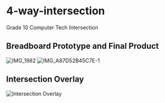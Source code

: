 # 4-way-intersection
Grade 10 Computer Tech Intersection
## Breadboard Prototype and Final Product
![IMG_1982](https://user-images.githubusercontent.com/61877534/167752628-339d1097-2b60-49f0-a926-3d75eab85c1f.JPG) ![IMG_A87D52B45C7E-1](https://user-images.githubusercontent.com/61877534/167753011-30a57ead-d314-48c2-a343-4b5073005cd7.jpeg)

## Intersection Overlay
![Intersection Overlay](https://user-images.githubusercontent.com/61877534/167752630-20e23fa0-0a9d-47de-8ada-ab2d1d9b2006.png)
